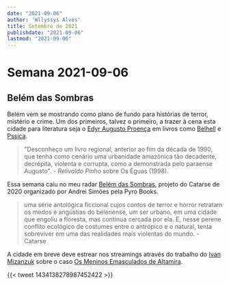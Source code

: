 ```yaml
---
date: "2021-09-06"
author: 'Wllyssys Alves'
title: Setembro de 2021
publishdate: "2021-09-06"
lastmod: "2021-09-06"
---
```



# Semana 2021-09-06

## Belém das Sombras

Belém vem se mostrando como plano de fundo para histórias de terror, mistério e crime. Um dos primeiros, talvez o primeiro, a trazer à cena esta cidade para literatura seja o [Edyr Augusto Proença](https://amzn.to/3haduYi) em livros como [Belhell](https://amzn.to/3DQ2x81) e [Pssica](https://amzn.to/3n6Xeex).

>"Desconheço um livro regional, anterior ao fim da década de 1990, que tenha como cenário uma urbanidade amazônica tão decadente, decrépita, violenta e corrupta, como a demonstrada pelo paraense Augusto". - *Relivaldo Pinho* sobre Os Éguas (1998).

Essa semana caiu no meu radar [Belém das Sombras](https://www.catarse.me/belemdassombras?utm_campaign=blog&utm_medium=blog&utm_source=walves.blog.br), projeto do Catarse de 2020 organizado por Andrei Simões pela Pyro Books.

>uma série antológica ficcional cujos contos de terror e horror retratam os medos e angústias do belenense, um ser urbano, em uma cidade que engoliu a floresta, mas continua cercada por ela. E, nesse perene conflito ecológico de costumes entre o antrópico e o natural, tenta sobreviver em uma das realidades mais violentas do mundo. - Catarse

A cidade em breve deve estrear nos streamings através do trabalho do [Ivan Mizanzuk](https://twitter.com/mizanzuk) sobre o caso [Os Meninos Emasculados de Altamira](https://pt.wikipedia.org/wiki/Caso_dos_meninos_emasculados_em_Altamira).

{{< tweet 1434138278987452422 >}}



